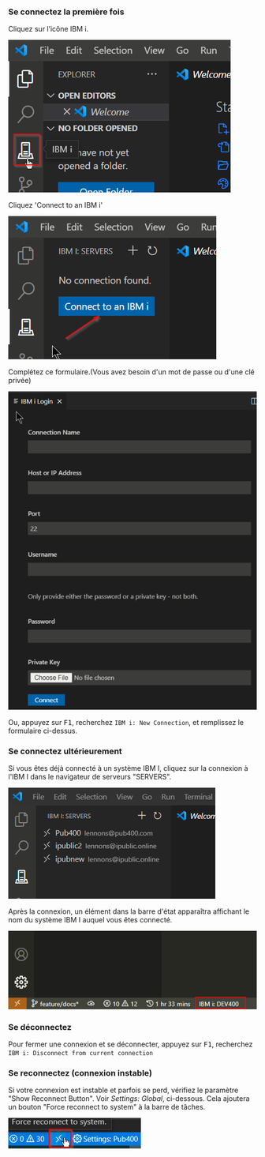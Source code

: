 ### Se connectez la première fois

Cliquez sur l’icône IBM i.

![](../assets/connect_01.png)

Cliquez 'Connect to an IBM i'

![](../assets/connect_02.png)

Complétez ce formulaire.(Vous avez besoin d'un mot de passe ou d'une clé privée)

![](../assets/connect_03.png)

Ou, appuyez sur <kbd>F1</kbd>, recherchez ```IBM i: New Connection```, et remplissez le formulaire ci-dessus.

### Se connectez ultérieurement

Si vous êtes déjà connecté à un système IBM I, cliquez sur la connexion à l'IBM I dans le navigateur de serveurs "SERVERS".

![](../assets/connect_04.png)

Après la connexion, un élément dans la barre d'état apparaîtra affichant le nom
du système IBM I auquel vous êtes connecté.

![assets/connect_05.png](../assets/connect_05.png)

### Se déconnectez

Pour fermer une connexion et se déconnecter, appuyez sur <kbd>F1</kbd>, recherchez ```IBM i: Disconnect from current connection```

### Se reconnectez (connexion instable)

Si votre connexion est instable et parfois se perd, vérifiez le paramètre "Show Reconnect Button". Voir *Settings: Global*, ci-dessous. Cela ajoutera un bouton "Force reconnect to system" à la barre de tâches.

![Reconnect Button](../assets/connect_06.png)